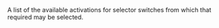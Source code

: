 ﻿A list of the available activations for selector switches from which that required may be selected.

